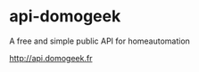 api-domogeek
============

A free and simple public API for homeautomation

http://api.domogeek.fr

